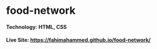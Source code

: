 # food-network

#### Technology: HTML, CSS

#### Live Site: https://fahimahammed.github.io/food-network/